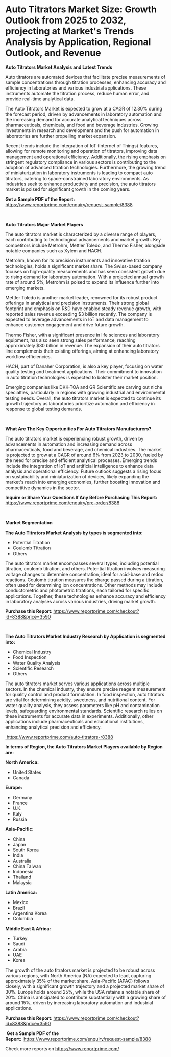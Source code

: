 <p><h1>Auto Titrators Market Size: Growth Outlook from 2025 to 2032, projecting at Market's Trends Analysis by Application, Regional Outlook, and Revenue</h1></p><p><strong>Auto Titrators Market Analysis and Latest Trends</strong></p>
<p><p>Auto titrators are automated devices that facilitate precise measurements of sample concentrations through titration processes, enhancing accuracy and efficiency in laboratories and various industrial applications. These instruments automate the titration process, reduce human error, and provide real-time analytical data.</p><p>The Auto Titrators Market is expected to grow at a CAGR of 12.30% during the forecast period, driven by advancements in laboratory automation and the increasing demand for accurate analytical techniques across pharmaceuticals, chemicals, and food and beverage industries. Growing investments in research and development and the push for automation in laboratories are further propelling market expansion.</p><p>Recent trends include the integration of IoT (Internet of Things) features, allowing for remote monitoring and operation of titrators, improving data management and operational efficiency. Additionally, the rising emphasis on stringent regulatory compliance in various sectors is contributing to the adoption of advanced titration technologies. Furthermore, the growing trend of miniaturization in laboratory instruments is leading to compact auto titrators, catering to space-constrained laboratory environments. As industries seek to enhance productivity and precision, the auto titrators market is poised for significant growth in the coming years.</p></p>
<p><strong>Get a Sample PDF of the Report:&nbsp;</strong> <a href="https://www.reportprime.com/enquiry/request-sample/8388?utm_campaign=2714&utm_medium=2&utm_source=Github&utm_content=ia&utm_term=19032025&utm_id=auto-titrators">https://www.reportprime.com/enquiry/request-sample/8388</a></p>
<p>&nbsp;</p>
<p><strong>Auto Titrators Major Market Players</strong></p>
<p><p>The auto titrators market is characterized by a diverse range of players, each contributing to technological advancements and market growth. Key competitors include Metrohm, Mettler Toledo, and Thermo Fisher, alongside notable companies such as Xylem and HACH.</p><p>Metrohm, known for its precision instruments and innovative titration technologies, holds a significant market share. The Swiss-based company focuses on high-quality measurements and has seen consistent growth due to rising demand for laboratory automation. With a projected annual growth rate of around 5%, Metrohm is poised to expand its influence further into emerging markets.</p><p>Mettler Toledo is another market leader, renowned for its robust product offerings in analytical and precision instruments. Their strong global footprint and emphasis on R&D have enabled steady revenue growth, with reported sales revenue exceeding $3 billion recently. The company is expected to leverage advancements in IoT and data management to enhance customer engagement and drive future growth.</p><p>Thermo Fisher, with a significant presence in life sciences and laboratory equipment, has also seen strong sales performance, reaching approximately $30 billion in revenue. The expansion of their auto titrators line complements their existing offerings, aiming at enhancing laboratory workflow efficiencies.</p><p>HACH, part of Danaher Corporation, is also a key player, focusing on water quality testing and treatment applications. Their commitment to innovation in auto titration technologies is expected to bolster their market position.</p><p>Emerging companies like DKK-TOA and GR Scientific are carving out niche specialties, particularly in regions with growing industrial and environmental testing needs. Overall, the auto titrators market is expected to continue its growth trajectory as laboratories prioritize automation and efficiency in response to global testing demands.</p></p>
<p>&nbsp;</p>
<p><strong>What Are The Key Opportunities For Auto Titrators Manufacturers?</strong></p>
<p><p>The auto titrators market is experiencing robust growth, driven by advancements in automation and increasing demand across pharmaceuticals, food and beverage, and chemical industries. The market is projected to grow at a CAGR of around 6% from 2023 to 2030, fueled by the need for precise and efficient analytical processes. Emerging trends include the integration of IoT and artificial intelligence to enhance data analysis and operational efficiency. Future outlook suggests a rising focus on sustainability and miniaturization of devices, likely expanding the market's reach into emerging economies, further boosting innovation and competitive dynamics in the sector.</p></p>
<p><strong>Inquire or Share Your Questions If Any Before Purchasing This Report:</strong> <a href="https://www.reportprime.com/enquiry/pre-order/8388?utm_campaign=2714&utm_medium=2&utm_source=Github&utm_content=ia&utm_term=19032025&utm_id=auto-titrators">https://www.reportprime.com/enquiry/pre-order/8388</a></p>
<p>&nbsp;</p>
<p><strong>Market Segmentation</strong></p>
<p><strong>The Auto Titrators Market Analysis by types is segmented into:</strong></p>
<p><ul><li>Potential Titration</li><li>Coulomb Titration</li><li>Others</li></ul></p>
<p><p>The auto titrators market encompasses several types, including potential titration, coulomb titration, and others. Potential titration involves measuring voltage changes to determine concentration, ideal for acid-base and redox reactions. Coulomb titration measures the charge passed during a titration, often used for determining ion concentrations. Other methods may include conductometric and photometric titrations, each tailored for specific applications. Together, these technologies enhance accuracy and efficiency in laboratory analyses across various industries, driving market growth.</p></p>
<p><strong>Purchase this Report:&nbsp;</strong><a href="https://www.reportprime.com/checkout?id=8388&price=3590&utm_campaign=2714&utm_medium=2&utm_source=Github&utm_content=ia&utm_term=19032025&utm_id=auto-titrators">https://www.reportprime.com/checkout?id=8388&price=3590</a></p>
<p>&nbsp;</p>
<p><strong>The Auto Titrators Market Industry Research by Application is segmented into:</strong></p>
<p><ul><li>Chemical Industry</li><li>Food Inspection</li><li>Water Quality Analysis</li><li>Scientific Research</li><li>Others</li></ul></p>
<p><p>The auto titrators market serves various applications across multiple sectors. In the chemical industry, they ensure precise reagent measurement for quality control and product formulation. In food inspection, auto titrators are vital for determining acidity, sweetness, and nutritional content. For water quality analysis, they assess parameters like pH and contamination levels, safeguarding environmental standards. Scientific research relies on these instruments for accurate data in experiments. Additionally, other applications include pharmaceuticals and educational institutions, enhancing analytical precision and efficiency.</p></p>
<p><a href="https://www.reportprime.com/auto-titrators-r8388?utm_campaign=2714&utm_medium=2&utm_source=Github&utm_content=ia&utm_term=19032025&utm_id=auto-titrators">&nbsp;https://www.reportprime.com/auto-titrators-r8388</a></p>
<p><strong>In terms of Region, the Auto Titrators Market Players available by Region are:</strong></p>
<p>
    <p> <strong> North America: </strong>
        <ul>
            <li>United States</li>
            <li>Canada</li>
        </ul>
        </p> 
    <p> <strong> Europe: </strong>
        <ul>
            <li>Germany</li>
            <li>France</li>
            <li>U.K.</li>
            <li>Italy</li>
            <li>Russia</li>
        </ul>
        </p> 
    <p> <strong> Asia-Pacific: </strong>
        <ul>
            <li>China</li>
            <li>Japan</li>
            <li>South Korea</li>
            <li>India</li>
            <li>Australia</li>
            <li>China Taiwan</li>
            <li>Indonesia</li>
            <li>Thailand</li>
            <li>Malaysia</li>
        </ul>
        </p> 
    <p> <strong> Latin America: </strong>
        <ul>
            <li>Mexico</li>
            <li>Brazil</li>
            <li>Argentina Korea</li>
            <li>Colombia</li>
        </ul>
        </p> 
    <p> <strong> Middle East & Africa: </strong>
        <ul>
            <li>Turkey</li>
            <li>Saudi</li>
            <li>Arabia</li>
            <li>UAE</li>
            <li>Korea</li>
        </ul>
    </p>
    </p>
<p><p>The growth of the auto titrators market is projected to be robust across various regions, with North America (NA) expected to lead, capturing approximately 35% of the market share. Asia-Pacific (APAC) follows closely, with a significant growth trajectory and a projected market share of 30%. Europe holds around 25%, while the USA retains a notable share of 20%. China is anticipated to contribute substantially with a growing share of around 15%, driven by increasing laboratory automation and industrial applications.</p></p>
<p><strong>Purchase this Report: </strong><a href="https://www.reportprime.com/checkout?id=8388&price=3590&utm_campaign=2714&utm_medium=2&utm_source=Github&utm_content=ia&utm_term=19032025&utm_id=auto-titrators">https://www.reportprime.com/checkout?id=8388&price=3590</a></p>
<p>&nbsp;<strong>Get a Sample PDF of the Report:&nbsp;&nbsp;</strong><a href="https://www.reportprime.com/enquiry/request-sample/8388?utm_campaign=2714&utm_medium=2&utm_source=Github&utm_content=ia&utm_term=19032025&utm_id=auto-titrators">https://www.reportprime.com/enquiry/request-sample/8388</a></p>
<p><strong></strong></p>
<p>Check more reports on <a href="https://www.reportprime.com/?utm_campaign=2714&utm_medium=2&utm_source=Github&utm_content=ia&utm_term=19032025&utm_id=auto-titrators">https://www.reportprime.com/</a></p>